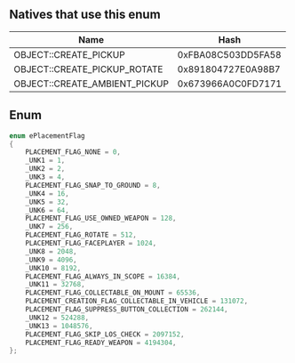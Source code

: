 ## Natives that use this enum
| Name                            | Hash               |
|---------------------------------|--------------------|
| OBJECT::CREATE\_PICKUP          | 0xFBA08C503DD5FA58 |
| OBJECT::CREATE\_PICKUP\_ROTATE  | 0x891804727E0A98B7 |
| OBJECT::CREATE\_AMBIENT\_PICKUP | 0x673966A0C0FD7171 |
## Enum
```cpp
enum ePlacementFlag
{
	PLACEMENT_FLAG_NONE = 0,
	_UNK1 = 1,
	_UNK2 = 2,
	_UNK3 = 4,
	PLACEMENT_FLAG_SNAP_TO_GROUND = 8,
	_UNK4 = 16,
	_UNK5 = 32,
	_UNK6 = 64,
	PLACEMENT_FLAG_USE_OWNED_WEAPON = 128,
	_UNK7 = 256,
	PLACEMENT_FLAG_ROTATE = 512,
	PLACEMENT_FLAG_FACEPLAYER = 1024,
	_UNK8 = 2048,
	_UNK9 = 4096,
	_UNK10 = 8192,
	PLACEMENT_FLAG_ALWAYS_IN_SCOPE = 16384,
	_UNK11 = 32768,
	PLACEMENT_FLAG_COLLECTABLE_ON_MOUNT = 65536,
	PLACEMENT_CREATION_FLAG_COLLECTABLE_IN_VEHICLE = 131072,
	PLACEMENT_FLAG_SUPPRESS_BUTTON_COLLECTION = 262144,
	_UNK12 = 524288,
	_UNK13 = 1048576,
	PLACEMENT_FLAG_SKIP_LOS_CHECK = 2097152,
	PLACEMENT_FLAG_READY_WEAPON = 4194304,
};
```
